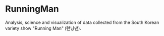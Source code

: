 # RunningMan
Analysis, science and visualization of data collected from the South Korean variety show "Running Man" (런닝맨).
